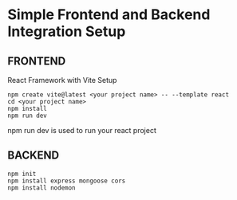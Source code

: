 # Simple Frontend and Backend Integration Setup

## FRONTEND 
React Framework with Vite Setup

```
npm create vite@latest <your project name> -- --template react
cd <your project name>
npm install
npm run dev 
```
npm run dev is used to run your react project

## BACKEND

```
npm init
npm install express mongoose cors
npm install nodemon
```

